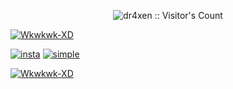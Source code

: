 
</p>
<p align="center"><img src="https://profile-counter.glitch.me/{Wkwkwk-XD}/count.svg" alt="dr4xen :: Visitor's Count" /></p>

<a href="https://github.com/Wkwkwk-XD"><img title="Wkwkwk-XD" src="https://github-readme-stats.vercel.app/api?username=Wkwkwk-XD&show_icons=true&include_all_commits=true&theme=chartreuse-dark&cache_seconds=3200"></a>

<a href="https://github.com/Wkwkwk-XD/hekel"><img title="insta" src="https://github-readme-stats.vercel.app/api/pin/?username=Wkwkwk-XD&repo=hekel&theme=chartreuse-dark"></a>
<a href="https://github.com/Wkwkwk-XD/AutoScriptSSH"><img title="simple" src="https://github-readme-stats.vercel.app/api/pin/?username=Wkwkwk-XD&repo=AutoScriptSSH&theme=chartreuse-dark"></a>

<a href="https://github.com/Wkwkwk-XD"><img title="Wkwkwk-XD" src="https://github-readme-stats.vercel.app/api/top-langs/?username=Wkwkwk-XD&layout=compact&theme=chartreuse-dark"></a><br>